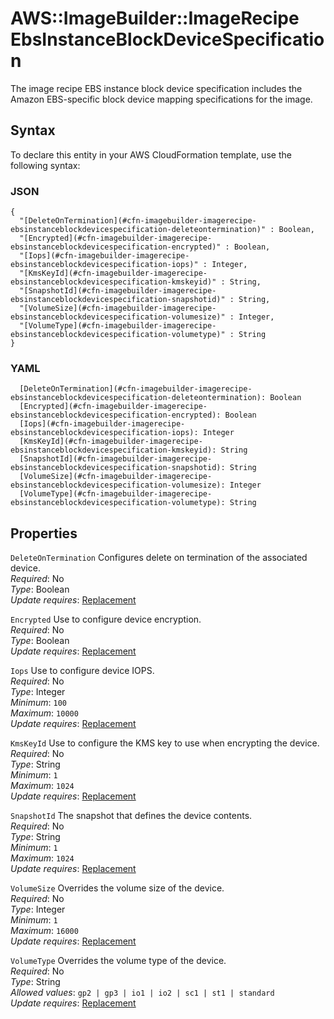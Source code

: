 # AWS::ImageBuilder::ImageRecipe EbsInstanceBlockDeviceSpecification<a name="aws-properties-imagebuilder-imagerecipe-ebsinstanceblockdevicespecification"></a>

The image recipe EBS instance block device specification includes the Amazon EBS\-specific block device mapping specifications for the image\.

## Syntax<a name="aws-properties-imagebuilder-imagerecipe-ebsinstanceblockdevicespecification-syntax"></a>

To declare this entity in your AWS CloudFormation template, use the following syntax:

### JSON<a name="aws-properties-imagebuilder-imagerecipe-ebsinstanceblockdevicespecification-syntax.json"></a>

```
{
  "[DeleteOnTermination](#cfn-imagebuilder-imagerecipe-ebsinstanceblockdevicespecification-deleteontermination)" : Boolean,
  "[Encrypted](#cfn-imagebuilder-imagerecipe-ebsinstanceblockdevicespecification-encrypted)" : Boolean,
  "[Iops](#cfn-imagebuilder-imagerecipe-ebsinstanceblockdevicespecification-iops)" : Integer,
  "[KmsKeyId](#cfn-imagebuilder-imagerecipe-ebsinstanceblockdevicespecification-kmskeyid)" : String,
  "[SnapshotId](#cfn-imagebuilder-imagerecipe-ebsinstanceblockdevicespecification-snapshotid)" : String,
  "[VolumeSize](#cfn-imagebuilder-imagerecipe-ebsinstanceblockdevicespecification-volumesize)" : Integer,
  "[VolumeType](#cfn-imagebuilder-imagerecipe-ebsinstanceblockdevicespecification-volumetype)" : String
}
```

### YAML<a name="aws-properties-imagebuilder-imagerecipe-ebsinstanceblockdevicespecification-syntax.yaml"></a>

```
  [DeleteOnTermination](#cfn-imagebuilder-imagerecipe-ebsinstanceblockdevicespecification-deleteontermination): Boolean
  [Encrypted](#cfn-imagebuilder-imagerecipe-ebsinstanceblockdevicespecification-encrypted): Boolean
  [Iops](#cfn-imagebuilder-imagerecipe-ebsinstanceblockdevicespecification-iops): Integer
  [KmsKeyId](#cfn-imagebuilder-imagerecipe-ebsinstanceblockdevicespecification-kmskeyid): String
  [SnapshotId](#cfn-imagebuilder-imagerecipe-ebsinstanceblockdevicespecification-snapshotid): String
  [VolumeSize](#cfn-imagebuilder-imagerecipe-ebsinstanceblockdevicespecification-volumesize): Integer
  [VolumeType](#cfn-imagebuilder-imagerecipe-ebsinstanceblockdevicespecification-volumetype): String
```

## Properties<a name="aws-properties-imagebuilder-imagerecipe-ebsinstanceblockdevicespecification-properties"></a>

`DeleteOnTermination`  <a name="cfn-imagebuilder-imagerecipe-ebsinstanceblockdevicespecification-deleteontermination"></a>
Configures delete on termination of the associated device\.  
*Required*: No  
*Type*: Boolean  
*Update requires*: [Replacement](https://docs.aws.amazon.com/AWSCloudFormation/latest/UserGuide/using-cfn-updating-stacks-update-behaviors.html#update-replacement)

`Encrypted`  <a name="cfn-imagebuilder-imagerecipe-ebsinstanceblockdevicespecification-encrypted"></a>
Use to configure device encryption\.  
*Required*: No  
*Type*: Boolean  
*Update requires*: [Replacement](https://docs.aws.amazon.com/AWSCloudFormation/latest/UserGuide/using-cfn-updating-stacks-update-behaviors.html#update-replacement)

`Iops`  <a name="cfn-imagebuilder-imagerecipe-ebsinstanceblockdevicespecification-iops"></a>
Use to configure device IOPS\.  
*Required*: No  
*Type*: Integer  
*Minimum*: `100`  
*Maximum*: `10000`  
*Update requires*: [Replacement](https://docs.aws.amazon.com/AWSCloudFormation/latest/UserGuide/using-cfn-updating-stacks-update-behaviors.html#update-replacement)

`KmsKeyId`  <a name="cfn-imagebuilder-imagerecipe-ebsinstanceblockdevicespecification-kmskeyid"></a>
Use to configure the KMS key to use when encrypting the device\.  
*Required*: No  
*Type*: String  
*Minimum*: `1`  
*Maximum*: `1024`  
*Update requires*: [Replacement](https://docs.aws.amazon.com/AWSCloudFormation/latest/UserGuide/using-cfn-updating-stacks-update-behaviors.html#update-replacement)

`SnapshotId`  <a name="cfn-imagebuilder-imagerecipe-ebsinstanceblockdevicespecification-snapshotid"></a>
The snapshot that defines the device contents\.  
*Required*: No  
*Type*: String  
*Minimum*: `1`  
*Maximum*: `1024`  
*Update requires*: [Replacement](https://docs.aws.amazon.com/AWSCloudFormation/latest/UserGuide/using-cfn-updating-stacks-update-behaviors.html#update-replacement)

`VolumeSize`  <a name="cfn-imagebuilder-imagerecipe-ebsinstanceblockdevicespecification-volumesize"></a>
Overrides the volume size of the device\.  
*Required*: No  
*Type*: Integer  
*Minimum*: `1`  
*Maximum*: `16000`  
*Update requires*: [Replacement](https://docs.aws.amazon.com/AWSCloudFormation/latest/UserGuide/using-cfn-updating-stacks-update-behaviors.html#update-replacement)

`VolumeType`  <a name="cfn-imagebuilder-imagerecipe-ebsinstanceblockdevicespecification-volumetype"></a>
Overrides the volume type of the device\.  
*Required*: No  
*Type*: String  
*Allowed values*: `gp2 | gp3 | io1 | io2 | sc1 | st1 | standard`  
*Update requires*: [Replacement](https://docs.aws.amazon.com/AWSCloudFormation/latest/UserGuide/using-cfn-updating-stacks-update-behaviors.html#update-replacement)